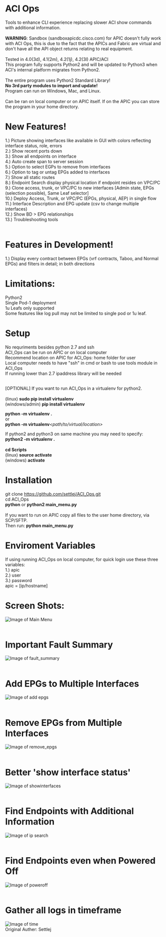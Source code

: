# ACI Ops
Tools to enhance CLI experience replacing slower ACI show commands with additional information.</br></br>
<strong>WARNING</strong>: Sandbox (sandboxapicdc.cisco.com) for APIC doesn't fully work with ACI Ops, this is due to the fact that the APICs and Fabric are virtual and don't have all the API object returns relating to real equipment.</br></br>
Tested in 4.0(3d), 4.1(2m), 4.2(1j), 4.2(3l) APIC/ACI</br>
This program fully supports Python2 and will be updated to Python3 when ACI's internal platform migrates from Python2.</br></br>
The entire program uses Python2 Standard Library!  </br><b>No 3rd party modules to import and update!</b></br>
Program can run on Windows, Mac, and Linux.</br></br>
Can be ran on local computer or on APIC itself.  If on the APIC you can store the program in your home directory.</br>
# New Features!
1.) Picture showing interfaces like available in GUI with colors reflecting interface status, role, errors</br>
2.) Show recent ports down</br>
3.) Show all endpoints on interface</br>
4.) Auto create span to server session</br>
5.) Option to select EGPs to remove from interfaces</br>
6.) Option to tag or untag EPGs added to interfaces</br>
7.) Show all static routes </br>
8.) Endpoint Search display physical location if endpoint resides on VPC/PC</br>
9.) Clone access, trunk, or VPC/PC to new interfaces [Admin state, EPGs (selection possible), Same Leaf selector]</br>
10.) Deploy Access, Trunk, or VPC/PC (EPGs, physical, AEP) in single flow</br>
11.) Interface Description and EPG update (csv to change multiple interfaces)</br>
12.) Show BD > EPG relationships</br>
13.) Troubleshooting tools</br>
 </br>
# Features in Development!
1.) Display every contract between EPGs (vrf contracts, Taboo, and Normal EPGs) and filters in detail; in both directions</br>

# Limitations:
 Python2 </br>
 Single Pod-1 deployment</br>
 1u Leafs only supported </br>
 Some features like log pull may not be limited to single pod or 1u leaf.

# Setup
 No requriments besides python 2.7 and ssh</br>
 ACI_Ops can be run on APIC or on local computer<br>
 Recommend location on APIC for ACI_Ops: home folder for user<br>
 Local computer needs to have "ssh" in cmd or bash to use tools module in ACI_Ops</br>
 If running lower than 2.7 ipaddress library will be needed</br>
</br>

 [OPTIONAL] If you want to run ACI_Ops in a virtualenv for python2.</br>
</br>
 (linux) <strong>sudo pip install virtualenv</strong></br>
 (windows/admin) <strong>pip install virtualenv</strong></br>
     
 <strong>python -m virtualenv .</strong></br>
      or<br>
 <strong>python -m virtualenv</strong><em><path/to/virtual/location></em></br>

 If python2 and python3 on same machine you may need to specify:</br>
 <strong>python2 -m virtualenv .</strong></br></br>
 <strong>cd Scripts<br></strong>
 (linux) <strong>source activate</strong><br>
 (windows) <strong>activate</strong></br>

 
# Installation
 git clone https://github.com/settlej/ACI_Ops.git</br>
 </strong>cd ACI_Ops</strong></br>
 <strong>python</strong> or <strong>python2 main_menu.py</strong>
<br></br>
If you want to run on APIC copy all files to the user home directory, via SCP/SFTP.</br>
Then run:  <strong>python main_menu.py</strong>
# Enviroment Variables
 If using running ACI_Ops on local computer, for quick login use these three variables:</br>
 1.) apic <br>
 2.) user<br>
 3.) password</br>
 apic = [ip/hostname]
# Screen Shots:
![Image of Main Menu](https://github.com/settlej/Better_ACI_CLI_Tools/blob/master/images/Menu.JPG)</br></br>
# Important Fault Summary
![Image of fault_summary](https://github.com/settlej/Better_ACI_CLI_Tools/blob/master/images/fault_summary_example.JPG)</br></br>
# Add EPGs to Multiple Interfaces
![Image of add epgs](https://github.com/settlej/Better_ACI_CLI_Tools/blob/master/images/add_vlans.JPG)</br></br>
# Remove EPGs from Multiple Interfaces
![Image of remove_epgs](https://github.com/settlej/Better_ACI_CLI_Tools/blob/master/images/remove_epgs.JPG)</br></br>
# Better 'show interface status'
![Image of showinterfaces](https://github.com/settlej/Better_ACI_CLI_Tools/blob/master/images/show%20interfaces.JPG)</br></br>
# Find Endpoints with Additional Information
![Image of ip search](https://github.com/settlej/Better_ACI_CLI_Tools/blob/master/images/ipsearch.PNG)</br></br>
# Find Endpoints even when Powered Off
![Image of poweroff](https://github.com/settlej/Better_ACI_CLI_Tools/blob/master/images/vm_poweredoff.PNG)</br></br>
# Gather all logs in timeframe
![Image of time](https://github.com/settlej/Better_ACI_CLI_Tools/blob/master/images/time_example.JPG)
</br>Original Auther: Settlej

